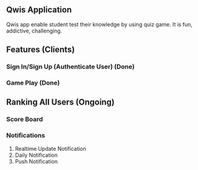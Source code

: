 ## Qwis Application

Qwis app enable student test their knowledge by using quiz game. It is fun, addictive, challenging.

## Features (Clients)

### Sign In/Sign Up (Authenticate User) (Done)

### Game Play (Done)

## Ranking All Users (Ongoing)

### Score Board

### Notifications
 1) Realtime Update Notification
 2) Daily Notification
 3) Push Notification